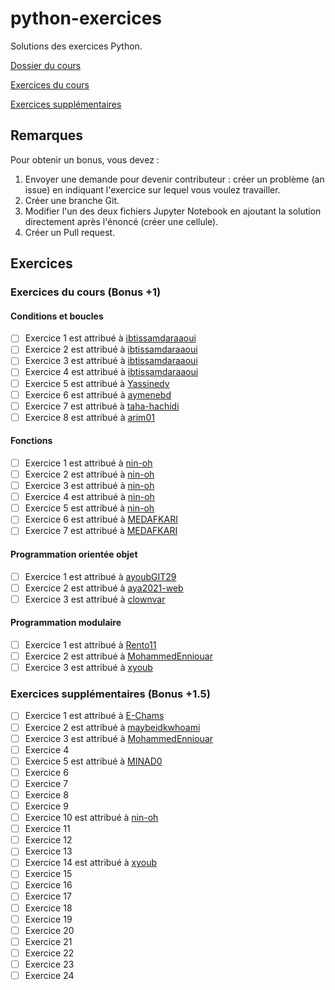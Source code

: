 # python-exercices
Solutions des exercices Python.

[Dossier du cours](https://drive.google.com/drive/folders/1zzSAh3QvXweGF2iZNIEBxgC2msLv_DbT?usp=share_link)

[Exercices du cours](./exercices_cours.ipynb)

[Exercices supplémentaires](./exercices_supp.ipynb)

## Remarques
Pour obtenir un bonus, vous devez :
1. Envoyer une demande pour devenir contributeur : créer un problème (an issue) en indiquant l'exercice sur lequel vous voulez travailler.
2. Créer une branche Git.
3. Modifier l'un des deux fichiers Jupyter Notebook en ajoutant la solution directement après l'énoncé (créer une cellule).
4. Créer un Pull request.

## Exercices
### Exercices du cours (Bonus +1)
#### Conditions et boucles
- [ ] Exercice 1 est attribué à [ibtissamdaraaoui](https://github.com/ibtissamdaraaoui)
- [ ] Exercice 2 est attribué à [ibtissamdaraaoui](https://github.com/ibtissamdaraaoui)
- [ ] Exercice 3 est attribué à [ibtissamdaraaoui](https://github.com/ibtissamdaraaoui)
- [ ] Exercice 4 est attribué à [ibtissamdaraaoui](https://github.com/ibtissamdaraaoui)
- [ ] Exercice 5 est attribué à [Yassinedv](https://github.com/Yassinedv)
- [ ] Exercice 6 est attribué à [aymenebd](https://github.com/aymenebd)
- [ ] Exercice 7 est attribué à [taha-hachidi](https://github.com/taha-hachidi)
- [ ] Exercice 8  est attribué à [arim01](https://github.com/arim01)

#### Fonctions
- [ ] Exercice 1 est attribué à [nin-oh](https://github.com/nin-oh)
- [ ] Exercice 2 est attribué à [nin-oh](https://github.com/nin-oh)
- [ ] Exercice 3 est attribué à [nin-oh](https://github.com/nin-oh)
- [ ] Exercice 4 est attribué à [nin-oh](https://github.com/nin-oh)
- [ ] Exercice 5 est attribué à [nin-oh](https://github.com/nin-oh)
- [ ] Exercice 6 est attribué à [MEDAFKARI](https://github.com/MEDAFKARI)
- [ ] Exercice 7 est attribué à [MEDAFKARI](https://github.com/MEDAFKARI)

#### Programmation orientée objet
- [ ] Exercice 1 est attribué à [ayoubGIT29](https://github.com/ayoubGIT29)
- [ ] Exercice 2 est attribué à [aya2021-web](https://github.com/aya2021-web)
- [ ] Exercice 3 est attribué à [clownvar](https://github.com/clownvar)

#### Programmation modulaire
- [ ] Exercice 1 est attribué à [Rento11](https://github.com/Rento11)
- [ ] Exercice 2 est attribué à [MohammedEnniouar](https://github.com/MohammedEnniouar)
- [ ] Exercice 3 est attribué à [xyoub](https://github.com/xyoub)

### Exercices supplémentaires (Bonus +1.5)
- [ ] Exercice 1 est attribué à [E-Chams](https://github.com/E-Chams)
- [ ] Exercice 2 est attribué à [maybeidkwhoami](https://github.com/maybeidkwhoami)
- [ ] Exercice 3 est attribué à [MohammedEnniouar](https://github.com/MohammedEnniouar)
- [ ] Exercice 4
- [ ] Exercice 5 est attribué à [MINAD0](https://github.com/MINAD0)
- [ ] Exercice 6
- [ ] Exercice 7
- [ ] Exercice 8
- [ ] Exercice 9
- [ ] Exercice 10 est attribué à [nin-oh](https://github.com/nin-oh)
- [ ] Exercice 11
- [ ] Exercice 12
- [ ] Exercice 13
- [ ] Exercice 14 est attribué à [xyoub](https://github.com/xyoub)
- [ ] Exercice 15
- [ ] Exercice 16
- [ ] Exercice 17
- [ ] Exercice 18
- [ ] Exercice 19
- [ ] Exercice 20
- [ ] Exercice 21
- [ ] Exercice 22
- [ ] Exercice 23
- [ ] Exercice 24
